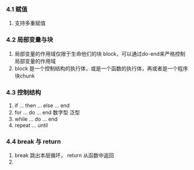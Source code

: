 ### 4.1 赋值
1. 支持多重赋值

### 4.2 局部变量与块
1. 局部变量的作用域仅限于生命他们的块 block，可以通过do-end来严格控制局部变量的作用域
2. block 是一个控制结构的执行体，或是一个函数的执行体，再或者是一个程序块chunk

### 4.3 控制结构
1. if ... then ... else ... end
2. for ... do ... end	数字型 泛型
3. while ... do ... end
4. repeat ... until 

### 4.4 break 与 return 
1. break 跳出本层循环， return 从函数中返回
2. 




